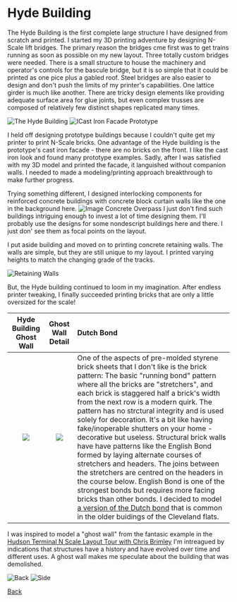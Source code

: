 # Hyde Building

The Hyde Building is the first complete large structure I have designed from scratch and printed. I started my 3D printing adventure by designing N-Scale lift bridges. The primary reason the bridges cme first was to get trains running as soon as possible on my new layout. Three totally custom bridges were needed. There is a small structure to house the machinery and operator's controls for the bascule bridge, but it is so simple that it could be printed as one pice plus a gabled roof. Steel bridges are also easier to design and don't push the limits of my printer's capabilities. One lattice girder is much like another. There are tricky design elements like providing adequate surface area for glue joints, but even complex trusses are composed of relatively few distinct shapes replicated many times.


![The Hyde Building](B.png) ![ICast Iron Facade Prototype](castIronFacadePrototype.jpeg) 

I held off designing prototype buildings because I couldn't quite get my printer to print N-Scale bricks. One advantage of the Hyde building is the prototype's cast iron facade - there are no bricks on the front. I like the cast iron look and found many prototype examples. Sadly, after I was satisfied with my 3D model and printed the facade, it languished without companion walls. I needed to made a modeling/printing approach breakthrough to make further progress.

Trying something different, I designed interlocking components for reinforced concrete buildings with concrete block curtain walls like the one in the background here. ![Image Concrete Overpass](../Scenery/part01/PENNSYLVANIA_overpass.png) I just don't find such buildings intriguing enough to invest a lot of time designing them. I'll probably use the designs for some nondescript buildings here and there. I just don' see them as focal points on the layout.


I put aside building and moved on to printing concrete retaining walls. The walls are simple, but they are still unique to my layout. I printed varying heights to match the changing grade of the tracks. 

![Retaining Walls](PENNSYLVANIA_overpass.png)

But, the Hyde building continued to loom in my imagination. After endless printer tweaking, I finally succeeded printing bricks that are only a little oversized for the scale! 


Hyde Building Ghost Wall         |   Ghost Wall Detail    |  Dutch Bond
:----------------------------------:|:------------------------:|:-------------------------------
![](A.png)  |  ![](C.png) | One of the aspects of pre-molded styrene brick sheets that I don't like is the brick pattern: The basic "running bond" pattern where all the bricks are "stretchers", and each brick is staggered half a brick's width from the next row is a modern quirk. The pattern has no strctural integrity and is used solely for decoration. It's a bit like having fake/inoperable shutters on your home - decorative but useless. Structural brick walls have have patterns like the English Bond formed by laying alternate courses of stretchers and headers. The joins between the stretchers are centred on the headers in the course below. English Bond is one of the strongest bonds but requires more facing bricks than other bonds. I decided to model [a version of the Dutch bond](https://en.wikipedia.org/wiki/Brickwork#/media/File:Brickwork_in_english_garden_wall_bond_rake.svg) that is common in the older buidings of the Cleveland flats.


I was inspired to model a "ghost wall" from the fantasic example in the [Hudson Terminal N Scale Layout Tour with Chris Brimley](https://youtu.be/8t9uAx1_Gng?t=705) I'm intreagued by indications that structures have a history and have evolved over time and different uses. A ghost wall makes me speculate about the building that was demolished.


![Back](D.png) ![Side](F.png)

[Back](https://nscale4by8.github.io/nscale4x8/)
